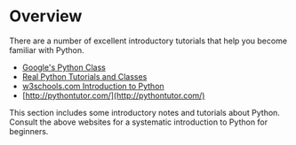 # Overview

There are a number of excellent introductory tutorials that help you become familiar with Python.   

* [Google's Python Class](https://developers.google.com/edu/python)
* [Real Python Tutorials and Classes](https://realpython.com/)
* [w3schools.com Introduction to Python](https://www.w3schools.com/python/python_intro.asp)
* [http://pythontutor.com/](http://pythontutor.com/)


This section includes some introductory notes and tutorials about Python. Consult the above websites for a systematic introduction to Python for beginners. 